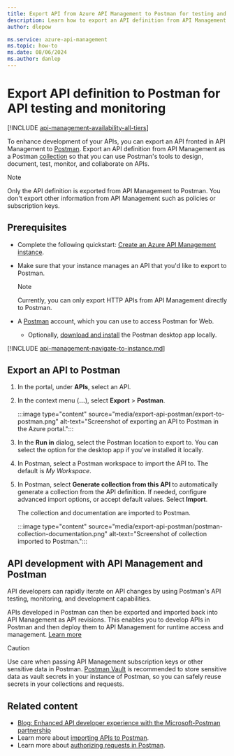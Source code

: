 ```yaml
---
title: Export API from Azure API Management to Postman for testing and monitoring | Microsoft Docs
description: Learn how to export an API definition from API Management to Postman and use Postman for API testing, monitoring, and development
author: dlepow

ms.service: azure-api-management
ms.topic: how-to
ms.date: 08/06/2024
ms.author: danlep
---
```

# Export API definition to Postman for API testing and monitoring

[!INCLUDE [api-management-availability-all-tiers](../../includes/api-management-availability-all-tiers.md)]

To enhance development of your APIs, you can export an API fronted in API Management to [Postman](https://www.postman.com/product/what-is-postman/). Export an API definition from API Management as a Postman [collection](https://learning.postman.com/docs/getting-started/creating-the-first-collection/) so that you can use Postman's tools to design, document, test, monitor, and collaborate on APIs. 

> [!NOTE]
> Only the API definition is exported from API Management to Postman. You don't export other information from API Management such as policies or subscription keys.

## Prerequisites

+ Complete the following quickstart: [Create an Azure API Management instance](get-started-create-service-instance.md).
+ Make sure that your instance manages an API that you'd like to export to Postman. 

    > [!NOTE]
    > Currently, you can only export HTTP APIs from API Management directly to Postman.
    
+ A [Postman](https://www.postman.com) account, which you can use to access Postman for Web.
    * Optionally, [download and install](https://learning.postman.com/docs/getting-started/installation-and-updates/) the Postman desktop app locally.

[!INCLUDE [api-management-navigate-to-instance.md](../../includes/api-management-navigate-to-instance.md)]


## Export an API to Postman

1. In the portal, under **APIs**, select an API.
1. In the context menu (**...**), select **Export** > **Postman**. 

    :::image type="content" source="media/export-api-postman/export-to-postman.png" alt-text="Screenshot of exporting an API to Postman in the Azure portal.":::

1. In the **Run in** dialog, select the Postman location to export to. You can select the option for the desktop app if you've installed it locally.
1. In Postman, select a Postman workspace to import the API to. The default is *My Workspace*.
1. In Postman, select **Generate collection from this API** to automatically generate a collection from the API definition. If needed, configure advanced import options, or accept default values. Select **Import**.

    The collection and documentation are imported to Postman.

    :::image type="content" source="media/export-api-postman/postman-collection-documentation.png" alt-text="Screenshot of collection imported to Postman."::: 

## API development with API Management and Postman  

API developers can rapidly iterate on API changes by using Postman's API testing, monitoring, and development capabilities.

APIs developed in Postman can then be exported and imported back into API Management as API revisions. This enables you to develop APIs in Postman and then deploy them to API Management for runtime access and management. [Learn more](https://learning.postman.com/docs/designing-and-developing-your-api/deploying-an-api/deploying-an-api-azure/)


> [!CAUTION]
> Use care when passing API Management subscription keys or other sensitive data in Postman. [Postman Vault](https://learning.postman.com/docs/sending-requests/postman-vault/postman-vault-secrets/) is recommended to store sensitive data as vault secrets in your instance of Postman, so you can safely reuse secrets in your collections and requests.

## Related content

* [Blog: Enhanced API developer experience with the Microsoft-Postman partnership](https://techcommunity.microsoft.com/t5/apps-on-azure-blog/enhanced-api-developer-experience-with-the-microsoft-postman/ba-p/3650304)
* Learn more about [importing APIs to Postman](https://learning.postman.com/docs/designing-and-developing-your-api/importing-an-api/).
* Learn more about [authorizing requests in Postman](https://learning.postman.com/docs/sending-requests/authorization/).
